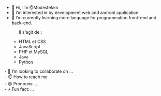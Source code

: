 - 👋 Hi, I’m @Modestekkn
- 👀 I’m interested in by development web and android application
- 🌱 I’m currently learning more language for programmation front-end and back-end.
  <ul>
  <p>Il s'agit de :</p>
  <li>HTML et CSS</li>
  <li>JavaScript</li>
  <li>PHP et MySQL</li>
  <li>Java</li>
  <li>Python</li>
</ul>
- 💞️ I’m looking to collaborate on ... <br>
- 📫 How to reach me   <br>
- 😄 Pronouns: ...  <br>
- ⚡ Fun fact: ... <br>

<!---
Modestekkn/Modestekkn is a ✨ special ✨ repository because its `README.md` (this file) appears on your GitHub profile.
You can click the Preview link to take a look at your changes.
--->
